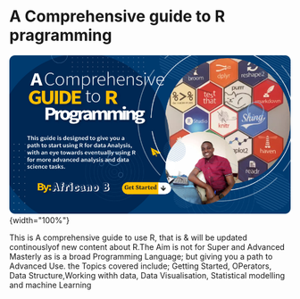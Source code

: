# A Comprehensive guide to R pragramming

![](images/flyer.png){width="100%"}

This is A comprehensive guide to use R, that is & will be updated continouslyof new content about R.The Aim is not for Super and Advanced Masterly as is a broad Programming Language; but giving you a path to Advanced Use.
the Topics covered include; Getting Started, OPerators, Data Structure,Working withh data, Data Visualisation, Statistical modelling and machine Learning
